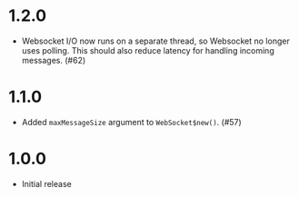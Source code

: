 1.2.0
==========

* Websocket I/O now runs on a separate thread, so Websocket no longer uses polling. This should also reduce latency for handling incoming messages. (#62)

1.1.0
=====

* Added `maxMessageSize` argument to `WebSocket$new()`. (#57)

1.0.0
=====

* Initial release
